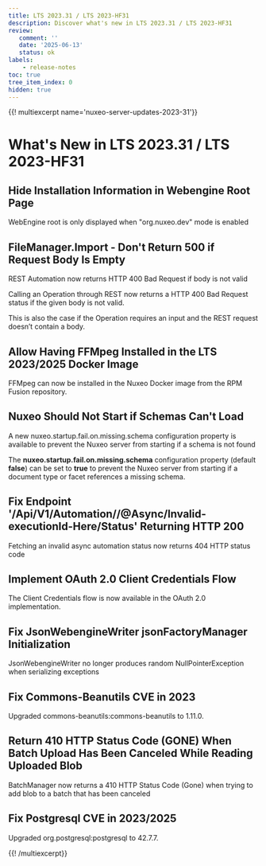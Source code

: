```yaml
---
title: LTS 2023.31 / LTS 2023-HF31
description: Discover what's new in LTS 2023.31 / LTS 2023-HF31
review:
   comment: ''
   date: '2025-06-13'
   status: ok
labels:
    - release-notes
toc: true
tree_item_index: 0
hidden: true
---
```


{{! multiexcerpt name='nuxeo-server-updates-2023-31'}}
# What's New in LTS 2023.31 / LTS 2023-HF31

## Hide Installation Information in Webengine Root Page

WebEngine root is only displayed when "org.nuxeo.dev" mode is enabled

## FileManager.Import - Don't Return 500 if Request Body Is Empty

REST Automation now returns HTTP 400 Bad Request if body is not valid

Calling an Operation through REST now returns a HTTP 400 Bad Request status if the given body is not valid.

This is also the case if the Operation requires an input and the REST request doesn’t contain a body.

## Allow Having FFMpeg Installed in the LTS 2023/2025 Docker Image

FFMpeg can now be installed in the Nuxeo Docker image from the RPM Fusion repository.

## Nuxeo Should Not Start if Schemas Can't Load

A new nuxeo.startup.fail.on.missing.schema configuration property is available to prevent the Nuxeo server from starting if a schema is not found

The **nuxeo.startup.fail.on.missing.schema** configuration property (default **false**) can be set to **true** to prevent the Nuxeo server from starting if a document type or facet references a missing schema.

## Fix Endpoint '/Api/V1/Automation/<operation>/@Async/Invalid-executionId-Here/Status' Returning HTTP 200

Fetching an invalid async automation status now returns 404 HTTP status code

## Implement OAuth 2.0 Client Credentials Flow

The Client Credentials flow is now available in the OAuth 2.0 implementation.

## Fix JsonWebengineWriter jsonFactoryManager Initialization

JsonWebengineWriter no longer produces random NullPointerException when serializing exceptions

## Fix Commons-Beanutils CVE in 2023

Upgraded commons-beanutils:commons-beanutils to 1.11.0.

## Return 410 HTTP Status Code (GONE) When Batch Upload Has Been Canceled While Reading Uploaded Blob

BatchManager now returns a 410 HTTP Status Code (Gone) when trying to add blob to a batch that has been canceled

## Fix Postgresql CVE in 2023/2025

Upgraded org.postgresql:postgresql to 42.7.7.


{{! /multiexcerpt}}
